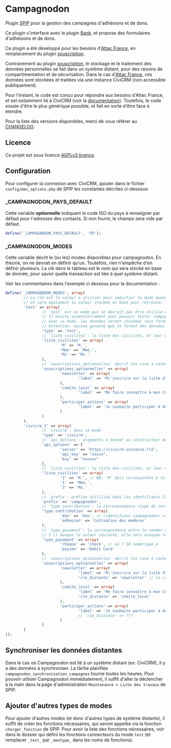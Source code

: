 # Campagnodon

Plugin [SPIP](http://www.spip.net/) pour la gestion des campagnes d'adhésions et de dons.

Ce plugin s'interface avec le plugin [Bank](https://github.com/nursit/bank>), et propose des formulaires d'adhésions et de dons.

Ce plugin a été développé pour les besoins d'[Attac France](https://france.attac.org), en remplacement du plugin [souscription](https://plugins.spip.net/souscription.html).

Contrairement au plugin [souscription](https://plugins.spip.net/souscription.html), le stockage et le traitement des données personnelles se fait dans un système distant, pour des raisons de compartimentation et de sécurisation.
Dans le cas d'[Attac France](https://france.attac.org), ces données sont stockées et traitées via une instance CiviCRM (non accessible publiquement).

Pour l'instant, le code est conçu pour répondre aux besoins d'Attac France, et est notamment lié à CiviCRM (voir la [documentation](documentation/civicrm.md)).
Toutefois, le code essaie d'être le plus générique possible, et fait en sorte d'être face à étendre.

Pour la liste des versions disponibles, merci de vous référer au [CHANGELOG](CHANGELOG.md).

## Licence

Ce projet est sous licence [AGPLv3 licence](LICENSE).

## Configuration

Pour configurer la connexion avec CiviCRM, ajouter dans le fichier
`config/mes_options.php` de SPIP les constantes décrites ci-dessous:

### _CAMPAGNODON_PAYS_DEFAULT

Cette variable **optionnelle** indiquant le code ISO du pays à renseigner par défaut pour l'adresses des contacts. Si non fourni, le champs sera vide par défaut.

```php
define('_CAMPAGNODON_PAYS_DEFAULT', 'FR');
```

### _CAMPAGNODON_MODES

Cette variable décrit le (ou les) modes disponibles pour campagnodon.
En théorie, on ne devrait en définir qu'un.
Toutefois, rien n'empêche d'en définir plusieurs. La clé dans le tableau est le nom qui sera stocké en base de donnée, pour savoir quelle transaction est liée à quel système distant.

Voir les commentaires dans l'exemple ci dessous pour la documentation :

```php
define('_CAMPAGNODON_MODES', array(
        // La clé est la valeur a utiliser pour spécifier le mode quand on appelle le formulaire,
        // et sera également la valeur stockée en base pour retrouver la config associée.
        'test' => array(
                // `test` est un mode qui ne devrait pas être utilisé en production.
                // Il existe essentiellement pour pouvoir tester Campagnodon sans installer de système distant.
                // Avec ce mode, les données seront stockées sous forme de JSON sérialisé dans les tables SPIP.
                // Attention, aucune garanté que le format des données reste cohérent dans le temps.
                'type' => 'test',
                // `liste_civilites`: la liste des civilités, et leur valeur dans le système distant. Si non fourni, on part sur une liste par défaut: M/Mme/Mx.
                'liste_civilites' => array(
                        'M' => 'M.',
                        'Mme' => 'Mme.',
                        'Mx' => 'Mx.'
                ),
                // `souscriptions_optionnelles` décrit les case à cocher qu'on peut ajouter en fin de formulaire.
                'souscriptions_optionnelles' => array(
                        'newsletter' => array(
                                'label' => 'M\'inscrire sur la liste d\'information d\Attac France',
                        ),
                        'comite_local' => array(
                                'label' => 'Me faire connaître à mon Comité Local le plus proche',
                        ),
                        'participer_actions' => array(
                                'label' => 'Je souhaite participer à des actions',
                        )
                )
        ),
        'civicrm_1' => array(
                // `civicrm`: dans ce mode 
                'type' => 'civicrm',
                // `api_options`: arguments à donner au constructeur de [civicrm_api3](inc/campagnodon/connecteur/civicrm/class.api.php)
                'api_options' => [
                        'server' => 'https://civicrm-instance.tld',
                        'api_key' => "xxxxx",
                        'key' => "xxxxxx"
                ],
                // `liste_civilites`: la liste des civilités, et leur valeur dans le système distant. Si non fourni, on part sur une liste par défaut: M/Mme/Mx.
                'liste_civilites' => array(
                        '2' => 'M.', // NB: 'M' doit correspondre à la valeur à utiliser coté CiviCRM. On peut utiliser l'id numérique de la civilité, ou le libellé.
                        '1' => 'Mme.',
                        '3' => 'Mx.'
                ),
                // `prefix`: préfixe utililisé dans les identifiants Campagnodon. Si on a plusieurs SPIP différents qui pointent sur le même CiviCRM (par ex si on a plusieurs env de test), on pourra utiliser ce préfixe pour différencier ce qui vient des différents sytèmes.
                'prefix' => 'campagnodon',
                // `type_contribution`: la correspondance «type de contribution» pour le système distant. Si cette variable est manquante, ou si certains types manquent, ils seront envoyé tel quel au système distant (avec le risque d'être refusé si invalide).
                'type_contribution' => array(
                        'don' => 'Don', // «identifiant campagnodon» => «nom du financial type CiviCRM» (ou ID numérique pour ne pas être dépendant d'un changement de libellé)
                        'adhesion' => 'Cotisation des membres'
                ),
                // `type_paiement`: la correspondance entre le «mode» de SPIP Bank, et le mode de paiement coté CiviCRM
                // S'il manque la valeur courante, elle sera envoyée telle qu'elle à CiviCRM, qui va probablement rejeter la requête.
                'type_paiement' => array(
                        'cheque' => 'Check', // ou l'ID numérique 4
                        'payzen' => 'Debit Card'
                ),
                // `souscriptions_optionnelles` décrit les case à cocher qu'on peut ajouter en fin de formulaire.
                'souscriptions_optionnelles' => array(
                        'newsletter' => array(
                                'label' => 'M\'inscrire sur la liste d\'information d\Attac France',
                                'cle_distante' => 'newsletter' // la clé utilisée dans l'API distante
                        ),
                        'comite_local' => array(
                                'label' => 'Me faire connaître à mon Comité Local le plus proche',
                                'cle_distante' => 'comite_local'
                        ),
                        'participer_actions' => array(
                                'label' => 'Je souhaite participer à des actions',
                                // 'cle_distante' => ???
                        )
                )
        )
));
```

## Synchroniser les données distantes

Dans le cas où Campagnodon est lié à un système distant (ex: CiviCRM), il y a des données à synchroniser.
La tâche planifiée `campagnodon_synchronisation_campagnes` tourne toutes les heures.
Pour pouvoir utiliser Campagnodon immédiatement, il suffit d'aller la déclencher à la main dans la page d'administration `Maintenance > Liste des travaux` de SPIP.

## Ajouter d'autres types de modes

Pour ajouter d'autres modes (et donc d'autres types de système distants), il suffit de créer les fonctions nécessaires, qui seront appelée via la fonction `charger_fonction` de SPIP.
Pour avoir la liste des fonctions nécessaires, voir dans le dossier qui défini les fonctions connecteurs du mode `test` (et remplacer `_test_` par `_montype_` dans les noms de fonctions).
